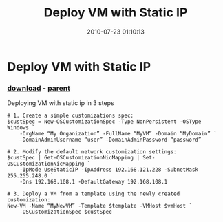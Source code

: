 ﻿---
pid:            2013
poster:         Nedko Nedev
title:          Deploy VM with Static IP
date:           2010-07-23 01:10:13
format:         posh
parent:         2012
parent:         2012

---

# Deploy VM with Static IP

### [download](2013.ps1) - [parent](2012.md)

Deploying VM with static ip in 3 steps

```posh
# 1. Create a simple customizations spec:
$custSpec = New-OSCustomizationSpec -Type NonPersistent -OSType Windows `
    -OrgName “My Organization” -FullName “MyVM” -Domain “MyDomain” `
    –DomainAdminUsername “user” –DomainAdminPassword “password”

# 2. Modify the default network customization settings:
$custSpec | Get-OSCustomizationNicMapping | Set-OSCustomizationNicMapping `
    -IpMode UseStaticIP -IpAddress 192.168.121.228 -SubnetMask 255.255.248.0 `
    -Dns 192.168.108.1 -DefaultGateway 192.168.108.1

# 3. Deploy a VM from a template using the newly created customization:
New-VM -Name “MyNewVM” -Template $template -VMHost $vmHost `
    -OSCustomizationSpec $custSpec
```
